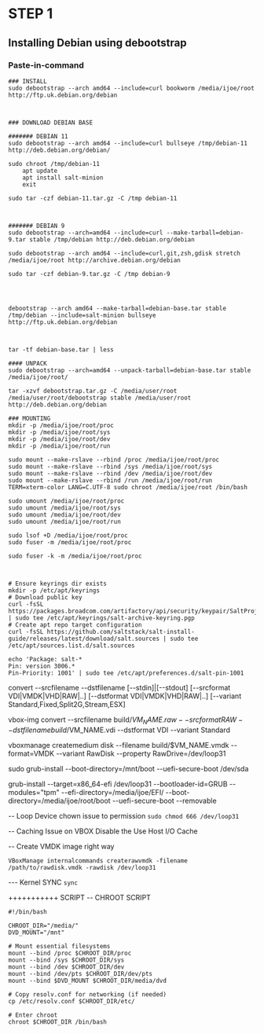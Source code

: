 # STEP 1 
## Installing Debian using debootstrap

### Paste-in-command
```
### INSTALL 
sudo debootstrap --arch amd64 --include=curl bookworm /media/ijoe/root http://ftp.uk.debian.org/debian



### DOWNLOAD DEBIAN BASE

####### DEBIAN 11
sudo debootstrap --arch amd64 --include=curl bullseye /tmp/debian-11 http://deb.debian.org/debian/

sudo chroot /tmp/debian-11
	apt update
	apt install salt-minion
	exit

sudo tar -czf debian-11.tar.gz -C /tmp debian-11



####### DEBIAN 9
sudo debootstrap --arch=amd64 --include=curl --make-tarball=debian-9.tar stable /tmp/debian http://deb.debian.org/debian

sudo debootstrap --arch amd64 --include=curl,git,zsh,gdisk stretch /media/ijoe/root http://archive.debian.org/debian

sudo tar -czf debian-9.tar.gz -C /tmp debian-9




debootstrap --arch amd64 --make-tarball=debian-base.tar stable /tmp/debian --include=salt-minion bullseye http://ftp.uk.debian.org/debian



tar -tf debian-base.tar | less

#### UNPACK
sudo debootstrap --arch=amd64 --unpack-tarball=debian-base.tar stable /media/ijoe/root/

tar -xzvf debootstrap.tar.gz -C /media/user/root
/media/user/root/debootstrap stable /media/user/root http://deb.debian.org/debian

### MOUNTING
mkdir -p /media/ijoe/root/proc
mkdir -p /media/ijoe/root/sys
mkdir -p /media/ijoe/root/dev
mkdir -p /media/ijoe/root/run

sudo mount --make-rslave --rbind /proc /media/ijoe/root/proc
sudo mount --make-rslave --rbind /sys /media/ijoe/root/sys
sudo mount --make-rslave --rbind /dev /media/ijoe/root/dev
sudo mount --make-rslave --rbind /run /media/ijoe/root/run
TERM=xterm-color LANG=C.UTF-8 sudo chroot /media/ijoe/root /bin/bash

sudo umount /media/ijoe/root/proc
sudo umount /media/ijoe/root/sys
sudo umount /media/ijoe/root/dev
sudo umount /media/ijoe/root/run

sudo lsof +D /media/ijoe/root/proc
sudo fuser -m /media/ijoe/root/proc

sudo fuser -k -m /media/ijoe/root/proc



# Ensure keyrings dir exists
mkdir -p /etc/apt/keyrings
# Download public key
curl -fsSL https://packages.broadcom.com/artifactory/api/security/keypair/SaltProjectKey/public | sudo tee /etc/apt/keyrings/salt-archive-keyring.pgp
# Create apt repo target configuration
curl -fsSL https://github.com/saltstack/salt-install-guide/releases/latest/download/salt.sources | sudo tee /etc/apt/sources.list.d/salt.sources

echo 'Package: salt-*
Pin: version 3006.*
Pin-Priority: 1001' | sudo tee /etc/apt/preferences.d/salt-pin-1001
```


convert      --srcfilename <filename>
               --dstfilename <filename>
               [--stdin]|[--stdout]
               [--srcformat VDI|VMDK|VHD|RAW|..]
               [--dstformat VDI|VMDK|VHD|RAW|..]
               [--variant Standard,Fixed,Split2G,Stream,ESX]

vbox-img convert --srcfilename build/$VM_NAME.raw --srcformat RAW --dstfilename build/$VM_NAME.vdi --dstformat VDI --variant Standard

vboxmanage createmedium disk --filename build/$VM_NAME.vmdk --format=VMDK --variant RawDisk --property RawDrive=/dev/loop31

sudo grub-install --boot-directory=/mnt/boot --uefi-secure-boot /dev/sda

grub-install --target=x86_64-efi /dev/loop31 --bootloader-id=GRUB --modules="tpm" --efi-directory=/media/ijoe/EFI/ --boot-directory=/media/ijoe/root/boot --uefi-secure-boot --removable



-- Loop Device chown issue to permission
`sudo chmod 666 /dev/loop31` 

-- Caching Issue on VBOX
Disable the Use Host I/O Cache

-- Create VMDK image right way
```
VBoxManage internalcommands createrawvmdk -filename /path/to/rawdisk.vmdk -rawdisk /dev/loop31
```

--- Kernel SYNC
`sync`

+++++++++++ SCRIPT
-- CHROOT SCRIPT
```
#!/bin/bash

CHROOT_DIR="/media/"
DVD_MOUNT="/mnt"

# Mount essential filesystems
mount --bind /proc $CHROOT_DIR/proc
mount --bind /sys $CHROOT_DIR/sys
mount --bind /dev $CHROOT_DIR/dev
mount --bind /dev/pts $CHROOT_DIR/dev/pts
mount --bind $DVD_MOUNT $CHROOT_DIR/media/dvd

# Copy resolv.conf for networking (if needed)
cp /etc/resolv.conf $CHROOT_DIR/etc/

# Enter chroot
chroot $CHROOT_DIR /bin/bash
```


